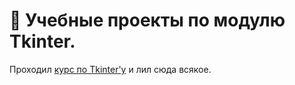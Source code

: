 # 🐍 Учебные проекты по модулю Tkinter.
Проходил [курс по Tkinter'у](younglinux.info/tkinter.php) и лил сюда всякое.
